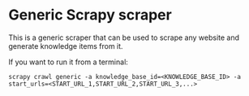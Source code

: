 # Generic Scrapy scraper

This is a generic scraper that can be used to scrape any website and generate knowledge items from it.

If you want to run it from a  terminal:

    scrapy crawl generic -a knowledge_base_id=<KNOWLEDGE_BASE_ID> -a start_urls=<START_URL_1,START_URL_2,START_URL_3,...>
